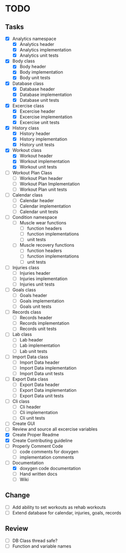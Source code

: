 # TODO

## Tasks
- [x] Analytics namespace
  - [x] Analytics header
  - [x] Analytics implementation
  - [x] Analytics unit tests
- [x] Body class
  - [x] Body header
  - [x] Body implementation
  - [x] Body unit tests
- [x] Database class
  - [x] Database header
  - [x] Database implementation
  - [x] Database unit tests
- [x] Excercise class
  - [x] Excercise header
  - [x] Excercise implementation
  - [x] Excercise unit tests
- [x] History class
  - [x] History header
  - [x] History implementation
  - [x] History unit tests
- [x] Workout class
  - [x] Workout header
  - [x] Workout implementation
  - [x] Workout unit tests
- [ ] Workout Plan Class
  - [ ] Workout Plan header
  - [ ] Workout Plan Implementation
  - [ ] Workout Plan unit tests
- [ ] Calendar class
  - [ ] Calendar header
  - [ ] Calendar implementation
  - [ ] Calendar unit tests
- [ ] Condition namespace
  - [ ] Muscle wear functions
    - [ ] function headers
    - [ ] function implementations
    - [ ] unit tests
  - [ ] Muscle recovery functions
    - [ ] function headers
    - [ ] function implementations
    - [ ] unit tests
- [ ] Injuries class
  - [ ] Injuries header
  - [ ] Injuries implementation
  - [ ] Injuries unit tests
- [ ] Goals class
  - [ ] Goals header
  - [ ] Goals implementation
  - [ ] Goals unit tests
- [ ] Records class
  - [ ] Records header
  - [ ] Records implementation
  - [ ] Records unit tests
- [ ] Lab class
  - [ ] Lab header
  - [ ] Lab implementation
  - [ ] Lab unit tests
- [ ] Import Data class
  - [ ] Import Data header
  - [ ] Import Data implementation
  - [ ] Import Data unit tests
- [ ] Export Data class
  - [ ] Export Data header
  - [ ] Export Data implementation
  - [ ] Export Data unit tests
- [ ] Cli class
  - [ ] Cli header
  - [ ] Cli implementation
  - [ ] Cli unit tests
- [ ] Create GUI 
- [ ] Review and source all excercise variables
- [x] Create Proper Readme
- [x] Create Contributing guideline
- [ ] Properly Comment Code
  - [ ] code comments for doxygen
  - [ ] implementation comments
- [ ] Documentation
  - [x] doxygen code documentation
  - [ ] Hand written docs
  - [ ] Wiki

## Change
- [ ] Add ability to set workouts as rehab workouts
- [ ] Extend database for calendar, injuries, goals, records

## Review
- [ ] DB Class thread safe?
- [ ] Function and variable names

